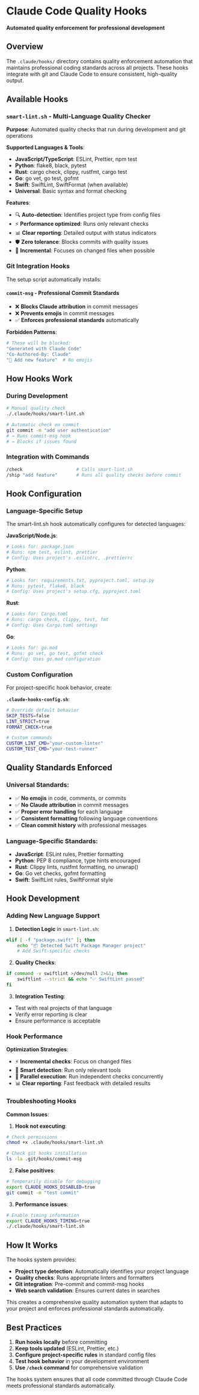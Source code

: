 # Claude Code Quality Hooks

**Automated quality enforcement for professional development**

## Overview

The `.claude/hooks/` directory contains quality enforcement automation that maintains professional coding standards across all projects. These hooks integrate with git and Claude Code to ensure consistent, high-quality output.

## Available Hooks

### **`smart-lint.sh`** - Multi-Language Quality Checker
**Purpose**: Automated quality checks that run during development and git operations

**Supported Languages & Tools**:
- **JavaScript/TypeScript**: ESLint, Prettier, npm test
- **Python**: flake8, black, pytest  
- **Rust**: cargo check, clippy, rustfmt, cargo test
- **Go**: go vet, go test, gofmt
- **Swift**: SwiftLint, SwiftFormat (when available)
- **Universal**: Basic syntax and format checking

**Features**:
- 🔍 **Auto-detection**: Identifies project type from config files
- ⚡ **Performance optimized**: Runs only relevant checks
- 📊 **Clear reporting**: Detailed output with status indicators
- 🛡️ **Zero tolerance**: Blocks commits with quality issues
- 🔄 **Incremental**: Focuses on changed files when possible

### **Git Integration Hooks**

The setup script automatically installs:

#### **`commit-msg`** - Professional Commit Standards
- ❌ **Blocks Claude attribution** in commit messages
- ❌ **Prevents emojis** in commit messages  
- ✅ **Enforces professional standards** automatically

**Forbidden Patterns**:
```bash
# These will be blocked:
"Generated with Claude Code"
"Co-Authored-By: Claude"
"🎉 Add new feature"  # No emojis
```

## How Hooks Work

### **During Development**
```bash
# Manual quality check
./.claude/hooks/smart-lint.sh

# Automatic check on commit
git commit -m "add user authentication"
# → Runs commit-msg hook
# → Blocks if issues found
```

### **Integration with Commands**
```bash
/check                    # Calls smart-lint.sh
/ship "add feature"       # Runs all quality checks before commit
```

## Hook Configuration

### **Language-Specific Setup**

The smart-lint.sh hook automatically configures for detected languages:

**JavaScript/Node.js**:
```bash
# Looks for: package.json
# Runs: npm test, eslint, prettier
# Config: Uses project's .eslintrc, .prettierrc
```

**Python**:
```bash
# Looks for: requirements.txt, pyproject.toml, setup.py
# Runs: pytest, flake8, black
# Config: Uses project's setup.cfg, pyproject.toml
```

**Rust**:
```bash
# Looks for: Cargo.toml
# Runs: cargo check, clippy, test, fmt
# Config: Uses Cargo.toml settings
```

**Go**:
```bash
# Looks for: go.mod
# Runs: go vet, go test, gofmt check
# Config: Uses go.mod configuration
```

### **Custom Configuration**

For project-specific hook behavior, create:

**`.claude-hooks-config.sh`**:
```bash
# Override default behavior
SKIP_TESTS=false
LINT_STRICT=true
FORMAT_CHECK=true

# Custom commands
CUSTOM_LINT_CMD="your-custom-linter"
CUSTOM_TEST_CMD="your-test-runner"
```

## Quality Standards Enforced

### **Universal Standards**:
- ✅ **No emojis** in code, comments, or commits
- ✅ **No Claude attribution** in commit messages
- ✅ **Proper error handling** for each language
- ✅ **Consistent formatting** following language conventions
- ✅ **Clean commit history** with professional messages

### **Language-Specific Standards**:
- **JavaScript**: ESLint rules, Prettier formatting
- **Python**: PEP 8 compliance, type hints encouraged
- **Rust**: Clippy lints, rustfmt formatting, no unwrap()
- **Go**: Go vet checks, gofmt formatting
- **Swift**: SwiftLint rules, SwiftFormat style

## Hook Development

### **Adding New Language Support**

1. **Detection Logic** in `smart-lint.sh`:
```bash
elif [ -f "package.swift" ]; then
    echo "📦 Detected Swift Package Manager project"
    # Add Swift-specific checks
```

2. **Quality Checks**:
```bash
if command -v swiftlint >/dev/null 2>&1; then
    swiftlint --strict && echo "✅ SwiftLint passed"
fi
```

3. **Integration Testing**:
- Test with real projects of that language
- Verify error reporting is clear
- Ensure performance is acceptable

### **Hook Performance**

**Optimization Strategies**:
- ⚡ **Incremental checks**: Focus on changed files
- 🎯 **Smart detection**: Run only relevant tools
- 🔄 **Parallel execution**: Run independent checks concurrently
- 📊 **Clear reporting**: Fast feedback with detailed results

### **Troubleshooting Hooks**

**Common Issues**:

1. **Hook not executing**:
```bash
# Check permissions
chmod +x .claude/hooks/smart-lint.sh

# Check git hooks installation
ls -la .git/hooks/commit-msg
```

2. **False positives**:
```bash
# Temporarily disable for debugging
export CLAUDE_HOOKS_DISABLED=true
git commit -m "test commit"
```

3. **Performance issues**:
```bash
# Enable timing information
export CLAUDE_HOOKS_TIMING=true
./.claude/hooks/smart-lint.sh
```

## How It Works

The hooks system provides:
- **Project type detection**: Automatically identifies your project language
- **Quality checks**: Runs appropriate linters and formatters
- **Git integration**: Pre-commit and commit-msg hooks
- **Web search validation**: Ensures current dates in searches

This creates a comprehensive quality automation system that adapts to your project and enforces professional standards automatically.

## Best Practices

1. **Run hooks locally** before committing
2. **Keep tools updated** (ESLint, Prettier, etc.)
3. **Configure project-specific rules** in standard config files
4. **Test hook behavior** in your development environment
5. **Use `/check` command** for comprehensive validation

The hooks system ensures that all code committed through Claude Code meets professional standards automatically.